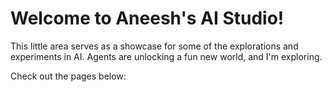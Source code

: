 # Welcome to Aneesh's AI Studio!

This little area serves as a showcase for some of the explorations and experiments in AI. Agents are unlocking a fun new world, and I'm exploring. 

Check out the pages below:

```{tableofcontents}
```